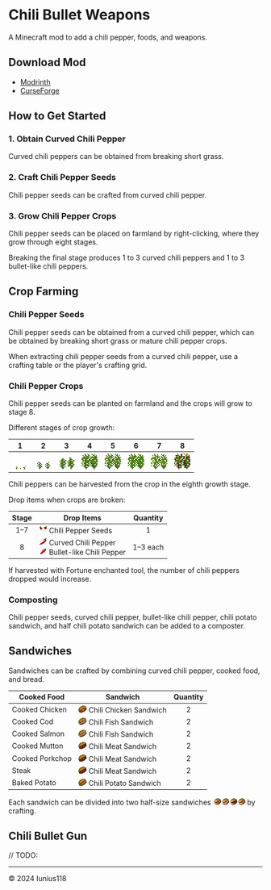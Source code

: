 # Chili Bullet Weapons

A Minecraft mod to add a chili pepper, foods, and weapons.

## Download Mod

- [Modrinth](#)
- [CurseForge](#)

## How to Get Started

### 1. Obtain Curved Chili Pepper

Curved chili peppers can be obtained from breaking short grass.

### 2. Craft Chili Pepper Seeds

Chili pepper seeds can be crafted from curved chili pepper.

### 3. Grow Chili Pepper Crops

Chili pepper seeds can be placed on farmland by right-clicking, where they grow through eight stages.

Breaking the final stage produces 1 to 3 curved chili peppers and 1 to 3 bullet-like chili peppers.

## Crop Farming

### Chili Pepper Seeds

Chili pepper seeds can be obtained from a curved chili pepper, which can be obtained by breaking short grass or mature chili pepper crops.

When extracting chili pepper seeds from a curved chili pepper, use a crafting table or the player's crafting grid.

### Chili Pepper Crops

Chili pepper seeds can be planted on farmland and the crops will grow to stage 8.

Different stages of crop growth:

|1|2|3|4|5|6|7|8|
|:-:|:-:|:-:|:-:|:-:|:-:|:-:|:-:|
|![1st stage](media/block/chili_pepper_stage0.png)|![2nd stage](media/block/chili_pepper_stage1.png)|![3rd stage](media/block/chili_pepper_stage2.png)|![4th stage](media/block/chili_pepper_stage3.png)|![5th stage](media/block/chili_pepper_stage4.png)|![6th stage](media/block/chili_pepper_stage5.png)|![7th stage](media/block/chili_pepper_stage6.png)|![8th stage](media/block/chili_pepper_stage7.png)|

Chili peppers can be harvested from the crop in the eighth growth stage.

Drop items when crops are broken:

|Stage|Drop Items|Quantity|
|:-:|---|:-:|
|1–7|![ ](media/item/chili_seeds.png) Chili Pepper Seeds|1|
|8|![ ](media/item/curved_chili.png) Curved Chili Pepper <br />![ ](media/item/bullet_chili.png) Bullet-like Chili Pepper|1–3 each|

If harvested with Fortune enchanted tool, the number of chili peppers dropped would increase.

### Composting

Chili pepper seeds, curved chili pepper, bullet-like chili pepper, chili potato sandwich, and half chili potato sandwich can be added to a composter.

## Sandwiches

Sandwiches can be crafted by combining curved chili pepper, cooked food, and bread.

|Cooked Food|Sandwich|Quantity|
|---|---|:-:|
|Cooked Chicken|![ ](media/item/chili_chicken_sandwich.png) Chili Chicken Sandwich|2|
|Cooked Cod|![ ](media/item/chili_fish_sandwich.png) Chili Fish Sandwich|2|
|Cooked Salmon|![ ](media/item/chili_fish_sandwich.png) Chili Fish Sandwich|2|
|Cooked Mutton|![ ](media/item/chili_meat_sandwich.png) Chili Meat Sandwich|2|
|Cooked Porkchop|![ ](media/item/chili_meat_sandwich.png) Chili Meat Sandwich|2|
|Steak|![ ](media/item/chili_meat_sandwich.png) Chili Meat Sandwich|2|
|Baked Potato|![ ](media/item/chili_potato_sandwich.png) Chili Potato Sandwich|2|

Each sandwich can be divided into two half-size sandwiches ![ ](media/item/half_chili_chicken_sandwich.png)![ ](media/item/half_chili_fish_sandwich.png)![ ](media/item/half_chili_meat_sandwich.png)![ ](media/item/half_chili_potato_sandwich.png) by crafting.

## Chili Bullet Gun

// TODO:

---
© 2024 Iunius118
